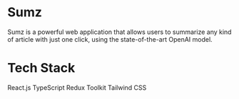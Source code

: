 # Sumz

Sumz is a powerful web application that allows users to summarize any kind of article with just one click, using the state-of-the-art OpenAI model.

# Tech Stack

React.js
TypeScript
Redux Toolkit
Tailwind CSS
